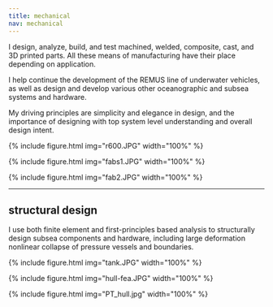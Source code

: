 ```yaml
---
title: mechanical
nav: mechanical
---
```


I design, analyze, build, and test machined, welded, composite, cast, and 3D printed parts. All these means of manufacturing have their place depending on application. 

I help continue the development of the REMUS line of underwater vehicles, as well as design and develop various other oceanographic and subsea systems and hardware.

My driving principles are simplicity and elegance in design, and the importance of designing with top system level understanding and overall design intent.

{% include figure.html img="r600.JPG" width="100%" %}

{% include figure.html img="fabs1.JPG" width="100%" %}

{% include figure.html img="fab2.JPG" width="100%" %}


--------

## structural design

I use both finite element and first-principles based analysis to structurally design subsea components and hardware, including large deformation nonlinear collapse  of pressure vessels and boundaries.

{% include figure.html img="tank.JPG" width="100%" %}

{% include figure.html img="hull-fea.JPG" width="100%" %}

{% include figure.html img="PT_hull.jpg" width="100%" %}

